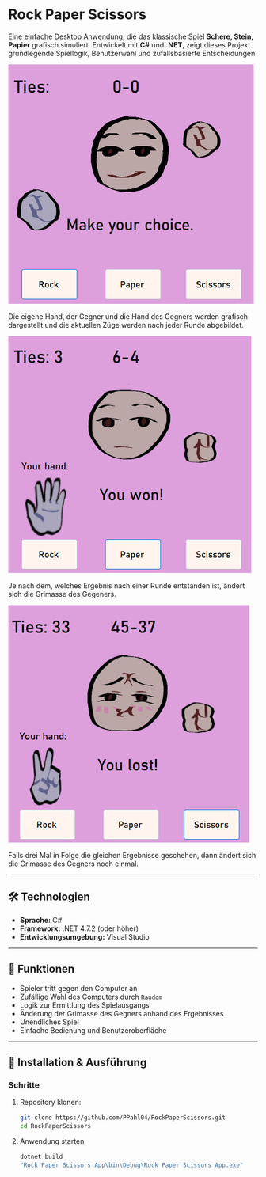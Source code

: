 # Rock Paper Scissors

Eine einfache Desktop Anwendung, die das klassische Spiel **Schere, Stein, Papier** grafisch simuliert. Entwickelt mit **C#** und **.NET**, zeigt dieses Projekt grundlegende Spiellogik, Benutzerwahl und zufallsbasierte Entscheidungen.


![Startbildschirm](images/Startbildschirm.png)

Die eigene Hand, der Gegner und die Hand des Gegners werden grafisch dargestellt und die aktuellen Züge werden nach jeder Runde abgebildet.


![Nachdem man einmal gewonnen hat](images/EnemyLossFace1.png)

Je nach dem, welches Ergebnis nach einer Runde entstanden ist, ändert sich die Grimasse des Gegeners.


![Nachdem man drei mal in Folge verloren hat](images/EnemyWinFace2.png)

Falls drei Mal in Folge die gleichen Ergebnisse geschehen, dann ändert sich die Grimasse des Gegners noch einmal. 

---

## 🛠️ Technologien

- **Sprache:** C#
- **Framework:** .NET 4.7.2 (oder höher)
- **Entwicklungsumgebung:** Visual Studio

---

## 🚀 Funktionen

- Spieler tritt gegen den Computer an
- Zufällige Wahl des Computers durch `Random`
- Logik zur Ermittlung des Spielausgangs
- Änderung der Grimasse des Gegners anhand des Ergebnisses
- Unendliches Spiel 
- Einfache Bedienung und Benutzeroberfläche

---

## 🔧 Installation & Ausführung

### Schritte

1. Repository klonen:
   ```bash
   git clone https://github.com/PPahl04/RockPaperScissors.git
   cd RockPaperScissors

2. Anwendung starten
    ```bash
    dotnet build
    "Rock Paper Scissors App\bin\Debug\Rock Paper Scissors App.exe"
